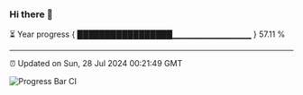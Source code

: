 ### Hi there 👋

⏳ Year progress { █████████████████▁▁▁▁▁▁▁▁▁▁▁▁▁ } 57.11 %

---

⏰ Updated on Sun, 28 Jul 2024 00:21:49 GMT

![Progress Bar CI](https://github.com/liununu/liununu/workflows/Progress%20Bar%20CI/badge.svg)
